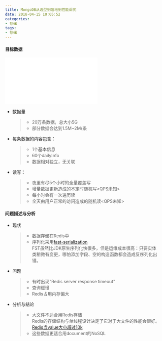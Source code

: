 ```yaml
---
title: MongoDB从选型到落地到性能调优
date: 2018-04-15 10:05:52
categories: 
- 存储
tags:
- 存储
---
```

#### 目标数据
![Microservices_Designing_Deploying](/images/Microservices_Designing_Deploying.pdf)
  * 数据量
    > * 20万条数据，总大小5G
    > * 部分数据会达到1.5M~2M/条
  * 每条数据的内容包含：
    > * 1个基本信息 
    > * 60个dailyInfo
    > * 数据相对独立，无关联
  * 读写：
    > * 夜里有尽5个小时的全量覆盖写
    > * 增量数据更新造成的不定时随机写<QPS未知>
    > * 每小时会有一次遍历读
    > * 全天由用户正常的访问造成的随机读<QPS未知>
#### 问题描述与分析
  * 现状
    > * 数据存储在Redis中
    > * 序列化采用[fast-serialization](https://github.com/RuedigerMoeller/fast-serialization)   
     FST虽然比JDK原生序列化快很多，但是运维成本很高：只要实体类稍微有变更，哪怕添加字段、空的构造函数都会造成反序列化出错。
  * 问题
    > * 有时出现"Redis server response timeout"
    > * 查询缓慢
    > * Redis占用内存偏大
  * 分析与结论
    > * 大文件不适合用Redis存储   
     Redis的存储结构与单线程设计决定了它对于大文件的性能会很好。
     [Redis当value大小超过10k]()
    > * 这些数据更适合用document的NoSQL